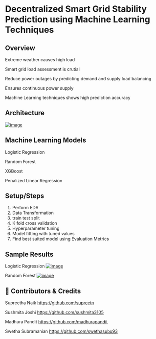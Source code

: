 
# Decentralized Smart Grid Stability Prediction using Machine Learning Techniques

## Overview
Extreme weather causes high load

Smart grid load assessment is crutial

Reduce power outages by predicting demand and supply load balancing

Ensures continuous power supply

Machine Learning techniques shows high prediction accuracy
## Architecture

[
![image](https://user-images.githubusercontent.com/105995798/204479135-aec5af54-564d-4ab8-8b7c-2f52f31945f6.png)
](url)
## Machine Learning Models

Logistic Regression

Random Forest

XGBoost

Penalized Linear Regression
## Setup/Steps
1) Perform EDA
2) Data Transformation
3) train test split
4) K fold cross validation
5) Hyperparameter tuning
6) Model fitting with tuned values
7) Find best suited  model using Evaluation Metrics

## Sample Results

Logistic Regression
[
![image](https://user-images.githubusercontent.com/105995798/204480289-bb1ce880-85d5-42b1-b2c2-86e00f86f1d2.png)
](url)

Random Forest
[
![image](https://user-images.githubusercontent.com/105995798/204480160-4f625025-bbff-445d-92b5-3474294d936a.png)
](url)
## 🔗 Contributors & Credits
Supreetha Naik https://github.com/supreetn

Sushmita Joshi https://github.com/sushmita3105

Madhura Pandit https://github.com/madhurapandit

Swetha Subramanian https://github.com/swethasubu93
